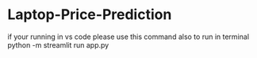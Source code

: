 # Laptop-Price-Prediction
if your running in vs code please use this command also to run in terminal
python -m streamlit run app.py 
